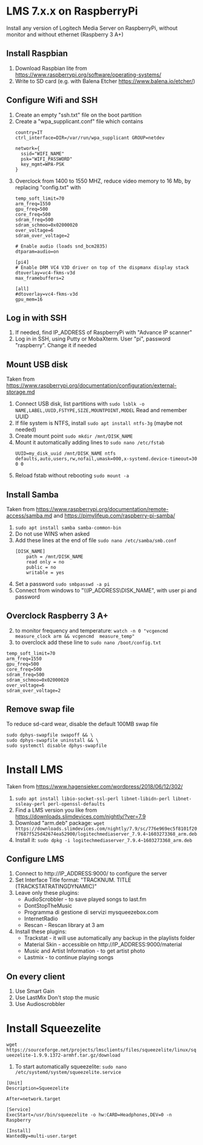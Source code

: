 # LMS 7.x.x on RaspberryPi
Install any version of Logitech Media Server on RaspberryPi, without monitor and without ethernet 
(Raspberry 3 A+)

## Install Raspbian
1. Download Raspbian lite from https://www.raspberrypi.org/software/operating-systems/
1. Write to SD card (e.g. with Balena Etcher https://www.balena.io/etcher/)

## Configure Wifi and SSH
1. Create an empty "ssh.txt" file on the boot partition
1. Create a "wpa_supplicant.conf" file which contains
    ```
    country=IT
    ctrl_interface=DIR=/var/run/wpa_supplicant GROUP=netdev

    network={
      ssid="WIFI_NAME"
      psk="WIFI_PASSWORD"
      key_mgmt=WPA-PSK
    }
    ```
1. Overclock from 1400 to 1550 MHZ, reduce video memory to 16 Mb, by replacing "config.txt" with
    ```
    temp_soft_limit=70
    arm_freq=1550
    gpu_freq=500
    core_freq=500
    sdram_freq=500
    sdram_schmoo=0x02000020
    over_voltage=6
    sdram_over_voltage=2

    # Enable audio (loads snd_bcm2835)
    dtparam=audio=on

    [pi4]
    # Enable DRM VC4 V3D driver on top of the dispmanx display stack
    dtoverlay=vc4-fkms-v3d
    max_framebuffers=2

    [all]
    #dtoverlay=vc4-fkms-v3d
    gpu_mem=16
    ```


## Log in with SSH
1. If needed, find IP_ADDRESS of RaspberryPi with "Advance IP scanner"
1. Log in in SSH, using Putty or MobaXterm. User "pi", password "raspberry". Change it if needed


## Mount USB disk
Taken from https://www.raspberrypi.org/documentation/configuration/external-storage.md
1. Connect USB disk, list partitions with `sudo lsblk -o NAME,LABEL,UUID,FSTYPE,SIZE,MOUNTPOINT,MODEL` Read and remember UUID
1. If file system is NTFS, install `sudo apt install ntfs-3g` (maybe not needed)
1. Create mount point `sudo mkdir /mnt/DISK_NAME`
1. Mount it automatically adding lines to `sudo nano /etc/fstab`
    ```
    UUID=my_disk_uuid /mnt/DISK_NAME ntfs defaults,auto,users,rw,nofail,umask=000,x-systemd.device-timeout=30 0 0
    ```
1. Reload fstab without rebooting `sudo mount -a`

## Install Samba
Taken from https://www.raspberrypi.org/documentation/remote-access/samba.md and https://pimylifeup.com/raspberry-pi-samba/
1. `sudo apt install samba samba-common-bin`
1. Do not use WINS when asked
1. Add these lines at the end of file `sudo nano /etc/samba/smb.conf`
    ```
    [DISK_NAME]
        path = /mnt/DISK_NAME
        read only = no
        public = no
        writable = yes
    ```
1. Set a password `sudo smbpasswd -a pi`
1. Connect from windows to "\\\IP_ADDRESS\DISK_NAME", with user pi and password


## Overclock Raspberry 3 A+
2. to monitor frequency and temperature: `watch -n 0 "vcgencmd measure_clock arm && vcgencmd  measure_temp"`
3. to overclock add these line to `sudo nano /boot/config.txt`
 ```
temp_soft_limit=70
arm_freq=1550
gpu_freq=500
core_freq=500
sdram_freq=500
sdram_schmoo=0x02000020
over_voltage=6
sdram_over_voltage=2
 ```
 
## Remove swap file
To reduce sd-card wear, disable the default 100MB swap file
```
sudo dphys-swapfile swapoff && \
sudo dphys-swapfile uninstall && \
sudo systemctl disable dphys-swapfile
```


# Install LMS
Taken from https://www.hagensieker.com/wordpress/2018/06/12/302/
1. `sudo apt install libio-socket-ssl-perl libnet-libidn-perl libnet-ssleay-perl perl-openssl-defaults`
1. Find a LMS version you like from https://downloads.slimdevices.com/nightly/?ver=7.9
1. Download "arm.deb" package: `wget https://downloads.slimdevices.com/nightly/7.9/sc/776e969ec5f8101f20f7687f525d42674ea52900/logitechmediaserver_7.9.4~1603273368_arm.deb`
1. Install it: `sudo dpkg -i logitechmediaserver_7.9.4~1603273368_arm.deb`

## Configure LMS
1. Connect to http://IP_ADDRESS:9000/ to configure the server
1. Set Interface Title format: "TRACKNUM. TITLE (TRACKSTATRATINGDYNAMIC)"
1. Leave only these plugins:
    * AudioScrobbler - to save played songs to last.fm
    * DontStopTheMusic
    * Programma di gestione di servizi mysqueezebox.com
    * InternetRadio
    * Rescan - Rescan library at 3 am
1. Install these plugins:
    * Trackstat - it will use automatically any backup in the playlists folder
    * Material Skin - accessible on http://IP_ADDRESS:9000/material
    * Music and Artist Information - to get artist photo
    * Lastmix - to continue playing songs


## On every client
1. Use Smart Gain
1. Use LastMix Don't stop the music
1. Use Audioscrobbler


# Install Squeezelite
`wget https://sourceforge.net/projects/lmsclients/files/squeezelite/linux/squeezelite-1.9.9.1372-armhf.tar.gz/download`


1. To start automatically squeezelite: `sudo nano /etc/systemd/system/squeezelite.service`

```
[Unit]
Description=Squeezelite

After=network.target

[Service]
ExecStart=/usr/bin/squeezelite -o hw:CARD=Headphones,DEV=0 -n Raspberry

[Install]
WantedBy=multi-user.target
```
